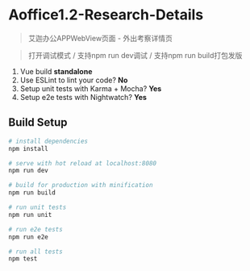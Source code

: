 # Aoffice1.2-Research-Details

> 艾迦办公APPWebView页面 - 外出考察详情页

> 打开调试模式 / 支持npm run dev调试 / 支持npm run build打包发版

1. Vue build                                **standalone**
2. Use ESLint to lint your code?            **No**
3. Setup unit tests with Karma + Mocha?     **Yes**
4. Setup e2e tests with Nightwatch?         **Yes**

## Build Setup

``` bash
# install dependencies
npm install

# serve with hot reload at localhost:8080
npm run dev

# build for production with minification
npm run build

# run unit tests
npm run unit

# run e2e tests
npm run e2e

# run all tests
npm test
```
